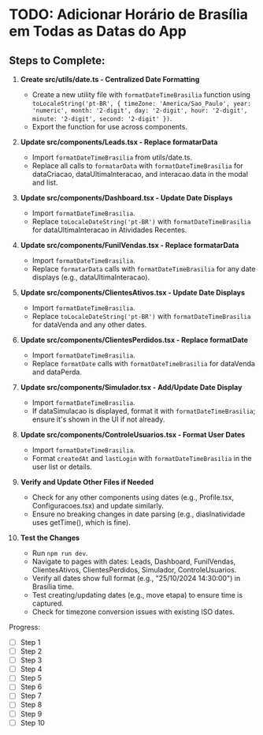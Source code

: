 # TODO: Adicionar Horário de Brasília em Todas as Datas do App

## Steps to Complete:

1. **Create src/utils/date.ts - Centralized Date Formatting**  
   - Create a new utility file with `formatDateTimeBrasilia` function using `toLocaleString('pt-BR', { timeZone: 'America/Sao_Paulo', year: 'numeric', month: '2-digit', day: '2-digit', hour: '2-digit', minute: '2-digit', second: '2-digit' })`.  
   - Export the function for use across components.

2. **Update src/components/Leads.tsx - Replace formatarData**  
   - Import `formatDateTimeBrasilia` from utils/date.ts.  
   - Replace all calls to `formatarData` with `formatDateTimeBrasilia` for dataCriacao, dataUltimaInteracao, and interacao.data in the modal and list.

3. **Update src/components/Dashboard.tsx - Update Date Displays**  
   - Import `formatDateTimeBrasilia`.  
   - Replace `toLocaleDateString('pt-BR')` with `formatDateTimeBrasilia` for dataUltimaInteracao in Atividades Recentes.

4. **Update src/components/FunilVendas.tsx - Replace formatarData**  
   - Import `formatDateTimeBrasilia`.  
   - Replace `formatarData` calls with `formatDateTimeBrasilia` for any date displays (e.g., dataUltimaInteracao).

5. **Update src/components/ClientesAtivos.tsx - Update Date Displays**  
   - Import `formatDateTimeBrasilia`.  
   - Replace `toLocaleDateString('pt-BR')` with `formatDateTimeBrasilia` for dataVenda and any other dates.

6. **Update src/components/ClientesPerdidos.tsx - Replace formatDate**  
   - Import `formatDateTimeBrasilia`.  
   - Replace `formatDate` calls with `formatDateTimeBrasilia` for dataVenda and dataPerda.

7. **Update src/components/Simulador.tsx - Add/Update Date Display**  
   - Import `formatDateTimeBrasilia`.  
   - If dataSimulacao is displayed, format it with `formatDateTimeBrasilia`; ensure it's shown in the UI if not already.

8. **Update src/components/ControleUsuarios.tsx - Format User Dates**  
   - Import `formatDateTimeBrasilia`.  
   - Format `createdAt` and `lastLogin` with `formatDateTimeBrasilia` in the user list or details.

9. **Verify and Update Other Files if Needed**  
   - Check for any other components using dates (e.g., Profile.tsx, Configuracoes.tsx) and update similarly.  
   - Ensure no breaking changes in date parsing (e.g., diasInatividade uses getTime(), which is fine).

10. **Test the Changes**  
    - Run `npm run dev`.  
    - Navigate to pages with dates: Leads, Dashboard, FunilVendas, ClientesAtivos, ClientesPerdidos, Simulador, ControleUsuarios.  
    - Verify all dates show full format (e.g., "25/10/2024 14:30:00") in Brasília time.  
    - Test creating/updating dates (e.g., move etapa) to ensure time is captured.  
    - Check for timezone conversion issues with existing ISO dates.

Progress:  
- [ ] Step 1  
- [ ] Step 2  
- [ ] Step 3  
- [ ] Step 4  
- [ ] Step 5  
- [ ] Step 6  
- [ ] Step 7  
- [ ] Step 8  
- [ ] Step 9  
- [ ] Step 10

